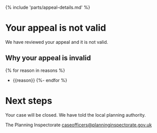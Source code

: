 {% include 'parts/appeal-details.md' %}

# Your appeal is not valid

We have reviewed your appeal and it is not valid.

## Why your appeal is invalid
{% for reason in reasons %}
- {{reason}}
{%- endfor %}

# Next steps

Your case will be closed. We have told the local planning authority.

The Planning Inspectorate
caseofficers@planninginspectorate.gov.uk
